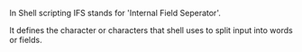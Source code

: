 In Shell scripting IFS stands for 'Internal Field Seperator'.

It defines the character or characters that shell uses to split input into words or fields.